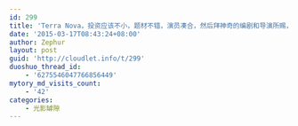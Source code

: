 ```yaml
---
id: 299
title: 'Terra Nova，投资应该不小，题材不错，演员凑合，然后拜神奇的编剧和导演所赐，一部完美的烂剧呈现在我们面前，合理性1/10，表现力1/10…'
date: '2015-03-17T08:43:24+08:00'
author: Zephur
layout: post
guid: 'http://cloudlet.info/t/299'
duoshuo_thread_id:
    - '6275546047766856449'
mytory_md_visits_count:
    - '42'
categories:
    - 光影罅隙
---
```


